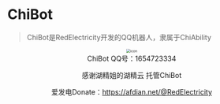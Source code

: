 # ChiBot

> ChiBot是RedElectricity开发的QQ机器人，隶属于ChiAbility

<div align=center><img src="http://q1.qlogo.cn/g?b=qq&nk=1654723334&s=640" alt="icon" style="zoom:50%;" />

<div align=center>ChiBot QQ号：1654723334


感谢湖精姐的湖精云 托管ChiBot

爱发电Donate：https://afdian.net/@RedElectricity



